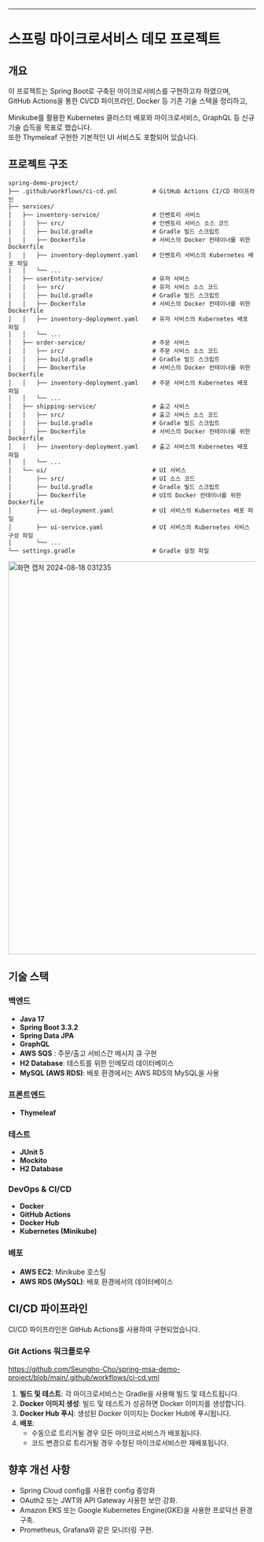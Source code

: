 ---

# 스프링 마이크로서비스 데모 프로젝트

## 개요

이 프로젝트는 Spring Boot로 구축된 마이크로서비스를 구현하고자 하였으며,  
GitHub Actions을 통한 CI/CD 파이프라인, Docker 등 기존 기술 스택을 정리하고,

Minikube를 활용한 Kubernetes 클러스터 배포와 마이크로서비스, GraphQL 등 신규 기술 습득을 목표로 했습니다.  
또한 Thymeleaf 구현한 기본적인 UI 서비스도 포함되어 있습니다.

## 프로젝트 구조

```
spring-demo-project/
├── .github/workflows/ci-cd.yml          # GitHub Actions CI/CD 파이프라인
├── services/
│   ├── inventory-service/               # 인벤토리 서비스
│   │   ├── src/                         # 인벤토리 서비스 소스 코드
│   │   ├── build.gradle                 # Gradle 빌드 스크립트
│   │   ├── Dockerfile                   # 서비스의 Docker 컨테이너를 위한 Dockerfile
│   │   ├── inventory-deployment.yaml    # 인벤토리 서비스의 Kubernetes 배포 파일
│   │   └── ...
│   ├── userEntity-service/              # 유저 서비스 
│   │   ├── src/                         # 유저 서비스 소스 코드
│   │   ├── build.gradle                 # Gradle 빌드 스크립트
│   │   ├── Dockerfile                   # 서비스의 Docker 컨테이너를 위한 Dockerfile
│   │   ├── inventory-deployment.yaml    # 유저 서비스의 Kubernetes 배포 파일
│   │   └── ...
│   ├── order-service/                   # 주문 서비스 
│   │   ├── src/                         # 주문 서비스 소스 코드
│   │   ├── build.gradle                 # Gradle 빌드 스크립트
│   │   ├── Dockerfile                   # 서비스의 Docker 컨테이너를 위한 Dockerfile
│   │   ├── inventory-deployment.yaml    # 주문 서비스의 Kubernetes 배포 파일
│   │   └── ...
│   ├── shipping-service/                # 출고 서비스
│   │   ├── src/                         # 출고 서비스 소스 코드
│   │   ├── build.gradle                 # Gradle 빌드 스크립트
│   │   ├── Dockerfile                   # 서비스의 Docker 컨테이너를 위한 Dockerfile
│   │   ├── inventory-deployment.yaml    # 출고 서비스의 Kubernetes 배포 파일
│   │   └── ...
│   └── ui/                              # UI 서비스
│       ├── src/                         # UI 소스 코드
│       ├── build.gradle                 # Gradle 빌드 스크립트
│       ├── Dockerfile                   # UI의 Docker 컨테이너를 위한 Dockerfile
│       ├── ui-deployment.yaml           # UI 서비스의 Kubernetes 배포 파일
│       ├── ui-service.yaml              # UI 서비스의 Kubernetes 서비스 구성 파일
│       └── ...
└── settings.gradle                      # Gradle 설정 파일
```

<img width="800" alt="화면 캡처 2024-08-18 031235" src="https://github.com/user-attachments/assets/2ee5a235-4424-4558-9e0e-0c529ce8cd7e">


## 기술 스택

### 백엔드
- **Java 17**
- **Spring Boot 3.3.2**
- **Spring Data JPA**
- **GraphQL**
- **AWS SQS** : 주문/출고 서비스간 메시지 큐 구현
- **H2 Database**: 테스트를 위한 인메모리 데이터베이스
- **MySQL (AWS RDS)**: 배포 환경에서는 AWS RDS의 MySQL을 사용

### 프론트엔드
- **Thymeleaf**

### 테스트
- **JUnit 5**
- **Mockito**
- **H2 Database**

### DevOps & CI/CD
- **Docker**
- **GitHub Actions**
- **Docker Hub**
- **Kubernetes (Minikube)**

### 배포
- **AWS EC2**: Minikube 호스팅
- **AWS RDS (MySQL)**: 배포 환경에서의 데이터베이스

## CI/CD 파이프라인

CI/CD 파이프라인은 GitHub Actions를 사용하여 구현되었습니다.

### Git Actions 워크플로우 
https://github.com/Seungho-Cho/spring-msa-demo-project/blob/main/.github/workflows/ci-cd.yml
1. **빌드 및 테스트**: 각 마이크로서비스는 Gradle을 사용해 빌드 및 테스트됩니다.
2. **Docker 이미지 생성**: 빌드 및 테스트가 성공하면 Docker 이미지를 생성합니다.
3. **Docker Hub 푸시**: 생성된 Docker 이미지는 Docker Hub에 푸시됩니다.
4. **배포**:
    - 수동으로 트리거될 경우 모든 마이크로서비스가 배포됩니다.
    - 코드 변경으로 트리거될 경우 수정된 마이크로서비스만 재배포됩니다.


## 향후 개선 사항
- Spring Cloud config를 사용한 config 중앙화
- OAuth2 또는 JWT와 API Gateway 사용한 보안 강화.
- Amazon EKS 또는 Google Kubernetes Engine(GKE)을 사용한 프로덕션 환경 구축.
- Prometheus, Grafana와 같은 모니터링 구현.
